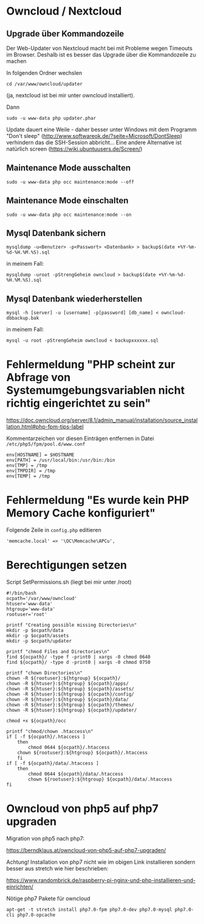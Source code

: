 # Owncloud / Nextcloud
## Upgrade über Kommandozeile

Der Web-Updater von Nextcloud macht bei mit Probleme wegen Timeouts im Browser.
Deshalb ist es besser das Upgrade über die Kommandozeile zu machen

In folgenden Ordner wechslen

    cd /var/www/owncloud/updater

(ja, nextcloud ist bei mir unter owncloud installiert).

Dann

    sudo -u www-data php updater.phar

Update dauert eine Weile - daher besser unter Windows mit dem Programm "Don't sleep" (http://www.softwareok.de/?seite=Microsoft/DontSleep) verhindern das die SSH-Session abbricht... Eine andere Alternative ist natürlich screen (https://wiki.ubuntuusers.de/Screen/)



## Maintenance Mode ausschalten

    sudo -u www-data php occ maintenance:mode --off
    
## Maintenance Mode einschalten

    sudo -u www-data php occ maintenance:mode --on

## Mysql Datenbank sichern

    mysqldump -u<Benutzer> -p<Passwort> <Datenbank> > backup$(date +%Y-%m-%d-%H.%M.%S).sql
    
in meinem Fall:

    mysqldump -uroot -pStrengGeheim owncloud > backup$(date +%Y-%m-%d-%H.%M.%S).sql
    
## Mysql Datenbank wiederherstellen

    mysql -h [server] -u [username] -p[password] [db_name] < owncloud-dbbackup.bak
    
in meinem Fall:

    mysql -u root -pStrengGeheim owncloud < backupxxxxxx.sql
    

# Fehlermeldung "PHP scheint zur Abfrage von Systemumgebungsvariablen nicht richtig eingerichtet zu sein"

https://doc.owncloud.org/server/8.1/admin_manual/installation/source_installation.html#php-fpm-tips-label

Kommentarzeichen vor diesen Einträgen entfernen in Datei `/etc/php5/fpm/pool.d/www.conf`

    env[HOSTNAME] = $HOSTNAME
    env[PATH] = /usr/local/bin:/usr/bin:/bin
    env[TMP] = /tmp
    env[TMPDIR] = /tmp
    env[TEMP] = /tmp

# Fehlermeldung "Es wurde kein PHP Memory Cache konfiguriert"

Folgende Zeile in `config.php` editieren

    'memcache.local' => '\OC\Memcache\APCu',
    
# Berechtigungen setzen

Script SetPermissions.sh (liegt bei mir unter /root)


    #!/bin/bash
    ocpath='/var/www/owncloud'
    htuser='www-data'
    htgroup='www-data'
    rootuser='root'

    printf "Creating possible missing Directories\n"
    mkdir -p $ocpath/data
    mkdir -p $ocpath/assets
    mkdir -p $ocpath/updater
    
    printf "chmod Files and Directories\n"
    find ${ocpath}/ -type f -print0 | xargs -0 chmod 0640
    find ${ocpath}/ -type d -print0 | xargs -0 chmod 0750
    
    printf "chown Directories\n"
    chown -R ${rootuser}:${htgroup} ${ocpath}/
    chown -R ${htuser}:${htgroup} ${ocpath}/apps/
    chown -R ${htuser}:${htgroup} ${ocpath}/assets/
    chown -R ${htuser}:${htgroup} ${ocpath}/config/
    chown -R ${htuser}:${htgroup} ${ocpath}/data/
    chown -R ${htuser}:${htgroup} ${ocpath}/themes/
    chown -R ${htuser}:${htgroup} ${ocpath}/updater/

    chmod +x ${ocpath}/occ

    printf "chmod/chown .htaccess\n"
    if [ -f ${ocpath}/.htaccess ]
        then
            chmod 0644 ${ocpath}/.htaccess
        chown ${rootuser}:${htgroup} ${ocpath}/.htaccess
        fi
    if [ -f ${ocpath}/data/.htaccess ]
        then
            chmod 0644 ${ocpath}/data/.htaccess
            chown ${rootuser}:${htgroup} ${ocpath}/data/.htaccess
    fi
    
 
# Owncloud von php5 auf php7 upgraden

Migration von php5 nach php7:

https://berndklaus.at/owncloud-von-php5-auf-php7-upgraden/

Achtung! Installation von php7 nicht wie im obigen Link installieren sondern besser aus stretch wie hier beschrieben:

https://www.randombrick.de/raspberry-pi-nginx-und-php-installieren-und-einrichten/

Nötige php7 Pakete für owncloud

    apt-get -t stretch install php7.0-fpm php7.0-dev php7.0-mysql php7.0-cli php7.0-opcache

